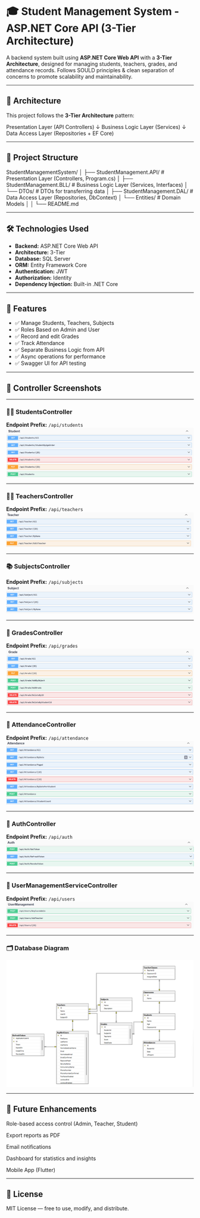 # 🎓 Student Management System - ASP.NET Core API (3-Tier Architecture)

A backend system built using **ASP.NET Core Web API** with a **3-Tier Architecture**, designed for managing students, teachers, grades, and attendance records. Follows SOULD principles & clean separation of concerns to promote scalability and maintainability.

---

## 🧱 Architecture

This project follows the **3-Tier Architecture** pattern:

Presentation Layer (API Controllers)
↓
Business Logic Layer (Services)
↓
Data Access Layer (Repositories + EF Core)


---

## 📁 Project Structure

StudentManagementSystem/
│
├── StudentManagement.API/ # Presentation Layer (Controllers, Program.cs)
│
├── StudentManagement.BLL/ # Business Logic Layer (Services, Interfaces)
│ └── DTOs/ # DTOs for transferring data
│
├── StudentManagement.DAL/ # Data Access Layer (Repositories, DbContext)
│ └── Entities/ # Domain Models
│
│
└── README.md




---

## 🛠️ Technologies Used

- **Backend:** ASP.NET Core Web API  
- **Architecture:** 3-Tier  
- **Database:** SQL Server  
- **ORM:** Entity Framework Core  
- **Authentication:**  JWT
-  **Authorization:**  Identity  
- **Dependency Injection:** Built-in .NET Core  

---

## 📌 Features

- ✅ Manage Students, Teachers, Subjects
- ✅ Roles Based on Admin and User
- ✅ Record and edit Grades
- ✅ Track Attendance
- ✅ Separate Business Logic from API
- ✅ Async operations for performance
- ✅ Swagger UI for API testing

---



## 📸 Controller Screenshots

---

### 👨‍🎓 StudentsController  
**Endpoint Prefix:** `/api/students`  
![StudentsController](screenshots/students-controller.png)

---

### 👩‍🏫 TeachersController  
**Endpoint Prefix:** `/api/teachers`  
![TeacherController](screenshots/teacher-controller.png)

---

### 📚 SubjectsController  
**Endpoint Prefix:** `/api/subjects`  
![SubjectController](screenshots/subject-controller.png)

---

### 📝 GradesController  
**Endpoint Prefix:** `/api/grades`  
![GradeController](screenshots/grade-controller.png)

---

### 📅 AttendanceController  
**Endpoint Prefix:** `/api/attendance`  
![AttendanceController](screenshots/attendance-controller.png)

---

### 🔐 AuthController  
**Endpoint Prefix:** `/api/auth`  
![AuthController](screenshots/auth-controller.png)

---

### 👥 UserManagementServiceController  
**Endpoint Prefix:** `/api/users`  
![UserManagementServiceController](screenshots/user-management-controller.png)

---

### 🗂️ Database Diagram  
![Database Diagram](screenshots/database-diagram.png)




---



## 📌 Future Enhancements
Role-based access control (Admin, Teacher, Student)

Export reports as PDF

Email notifications

Dashboard for statistics and insights

Mobile App (Flutter)


---



## 📄 License
MIT License — free to use, modify, and distribute.
